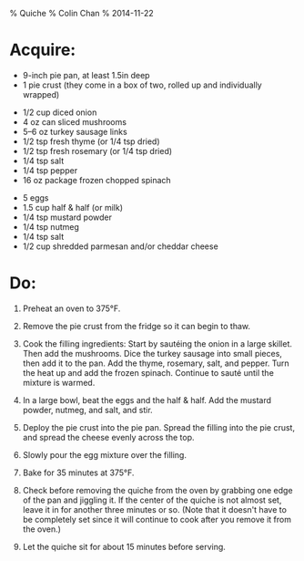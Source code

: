 % Quiche
% Colin Chan
% 2014-11-22

# Acquire:

*   9-inch pie pan, at least 1.5in deep
*   1 pie crust (they come in a box of two, rolled up and individually wrapped)

<!---->

*   1/2 cup diced onion
*   4 oz can sliced mushrooms
*   5–6 oz turkey sausage links
*   1/2 tsp fresh thyme (or 1/4 tsp dried)
*   1/2 tsp fresh rosemary (or 1/4 tsp dried)
*   1/4 tsp salt
*   1/4 tsp pepper
*   16 oz package frozen chopped spinach

<!---->

*   5 eggs
*   1.5 cup half & half (or milk)
*   1/4 tsp mustard powder
*   1/4 tsp nutmeg
*   1/4 tsp salt
*   1/2 cup shredded parmesan and/or cheddar cheese

# Do:

1.  Preheat an oven to 375°F.

2.  Remove the pie crust from the fridge so it can begin to thaw.

3.  Cook the filling ingredients: Start by sautéing the onion in a large
    skillet. Then add the mushrooms. Dice the turkey sausage into small pieces,
    then add it to the pan. Add the thyme, rosemary, salt, and pepper. Turn the
    heat up and add the frozen spinach. Continue to sauté until the mixture is
    warmed.

5.  In a large bowl, beat the eggs and the half & half. Add the mustard powder,
    nutmeg, and salt, and stir.

6.  Deploy the pie crust into the pie pan. Spread the filling into the pie
    crust, and spread the cheese evenly across the top.

7.  Slowly pour the egg mixture over the filling.

8.  Bake for 35 minutes at 375°F.

9.  Check before removing the quiche from the oven by grabbing one edge of the
    pan and jiggling it. If the center of the quiche is not almost set, leave it
    in for another three minutes or so. (Note that it doesn't have to be
    completely set since it will continue to cook after you remove it from the
    oven.)

10. Let the quiche sit for about 15 minutes before serving.
